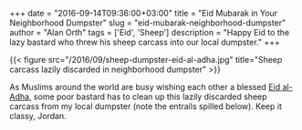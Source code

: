 +++
date = "2016-09-14T09:36:00+03:00"
title = "Eid Mubarak in Your Neighborhood Dumpster"
slug = "eid-mubarak-neighborhood-dumpster"
author = "Alan Orth"
tags = ['Eid', 'Sheep']
description = "Happy Eid to the lazy bastard who threw his sheep carcass into our local dumpster."
+++

{{< figure src="/2016/09/sheep-dumpster-eid-al-adha.jpg" title="Sheep carcass lazily discarded in neighborhood dumpster" >}}

As Muslims around the world are busy wishing each other a blessed [Eid al-Adha](https://en.wikipedia.org/wiki/Eid_al-Adha), some poor bastard has to clean up this lazily discarded sheep carcass from my local dumpster (note the entrails spilled below). Keep it classy, Jordan.
